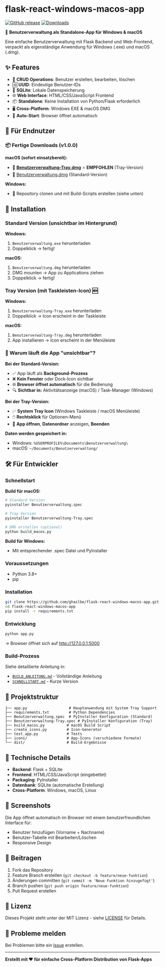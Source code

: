 # flask-react-windows-macos-app

[![GitHub release](https://img.shields.io/github/v/release/ghaslbe/flask-react-windows-macos-app)](https://github.com/ghaslbe/flask-react-windows-macos-app/releases/latest)
[![Downloads](https://img.shields.io/github/downloads/ghaslbe/flask-react-windows-macos-app/total)](https://github.com/ghaslbe/flask-react-windows-macos-app/releases)

🚀 **Benutzerverwaltung als Standalone-App für Windows & macOS**

Eine einfache Benutzerverwaltung mit Flask Backend und Web-Frontend, verpackt als eigenständige Anwendung für Windows (.exe) und macOS (.dmg).

## ✨ Features

- 📝 **CRUD Operations**: Benutzer erstellen, bearbeiten, löschen
- 🆔 **UUID**: Eindeutige Benutzer-IDs
- 💾 **SQLite**: Lokale Datenspeicherung
- 🌐 **Web Interface**: HTML/CSS/JavaScript Frontend
- 📦 **Standalone**: Keine Installation von Python/Flask erforderlich
- 🖥️ **Cross-Platform**: Windows EXE & macOS DMG
- 🔄 **Auto-Start**: Browser öffnet automatisch

## 🎯 Für Endnutzer

### 📦 Fertige Downloads (v1.0.0)

**macOS (sofort einsatzbereit):**
- 🔗 [**Benutzerverwaltung-Tray.dmg**](https://github.com/ghaslbe/flask-react-windows-macos-app/releases/latest/download/Benutzerverwaltung-Tray.dmg) ⭐ **EMPFOHLEN** (Tray-Version)
- 🔗 [Benutzerverwaltung.dmg](https://github.com/ghaslbe/flask-react-windows-macos-app/releases/latest/download/Benutzerverwaltung.dmg) (Standard-Version)

**Windows:**
- 📁 Repository clonen und mit Build-Scripts erstellen (siehe unten)

## 🎯 Installation

### Standard Version (unsichtbar im Hintergrund)
**Windows:**
1. `Benutzerverwaltung.exe` herunterladen
2. Doppelklick → fertig!

**macOS:**
1. `Benutzerverwaltung.dmg` herunterladen  
2. DMG mounten → App zu Applications ziehen
3. Doppelklick → fertig!

### Tray Version (mit Taskleisten-Icon) 🆕
**Windows:**
1. `Benutzerverwaltung-Tray.exe` herunterladen
2. Doppelklick → Icon erscheint in der Taskleiste

**macOS:**
1. `Benutzerverwaltung-Tray.dmg` herunterladen
2. App installieren → Icon erscheint in der Menüleiste

### 🤔 Warum läuft die App "unsichtbar"?

**Bei der Standard-Version:**
- ✅ App läuft als **Background-Prozess**
- ❌ **Kein Fenster** oder Dock-Icon sichtbar
- 🌐 **Browser öffnet automatisch** für die Bedienung
- 🔍 **Sichtbar in:** Aktivitätsanzeige (macOS) / Task-Manager (Windows)

**Bei der Tray-Version:**
- ✅ **System Tray Icon** (Windows Taskleiste / macOS Menüleiste)
- 🖱️ **Rechtsklick** für Optionen-Menü
- 🚀 **App öffnen**, **Datenordner** anzeigen, **Beenden**

**Daten werden gespeichert in:**
- Windows: `%USERPROFILE%\Documents\Benutzerverwaltung\`
- macOS: `~/Documents/Benutzerverwaltung/`

## 🛠️ Für Entwickler

### Schnellstart

**Build für macOS:**
```bash
# Standard Version
pyinstaller Benutzerverwaltung.spec

# Tray Version
pyinstaller Benutzerverwaltung-Tray.spec

# DMG erstellen (optional)
python build_macos.py
```

**Build für Windows:**
- Mit entsprechender .spec Datei und PyInstaller

### Voraussetzungen
- Python 3.8+
- pip

### Installation
```bash
git clone https://github.com/ghaslbe/flask-react-windows-macos-app.git
cd flask-react-windows-macos-app
pip install -r requirements.txt
```

### Entwicklung
```bash
python app.py
```
→ Browser öffnet sich auf http://127.0.0.1:5000

### Build-Prozess
Siehe detaillierte Anleitung in:
- [`BUILD_ANLEITUNG.md`](BUILD_ANLEITUNG.md) - Vollständige Anleitung
- [`SCHNELLSTART.md`](SCHNELLSTART.md) - Kurze Version

## 📁 Projektstruktur

```
├── app.py                   # Hauptanwendung mit System Tray Support
├── requirements.txt         # Python Dependencies  
├── Benutzerverwaltung.spec  # PyInstaller Konfiguration (Standard)
├── Benutzerverwaltung-Tray.spec # PyInstaller Konfiguration (Tray)
├── build_macos.py          # macOS Build Script
├── create_icons.py         # Icon-Generator
├── test_app.py             # Tests
├── icons/                  # App-Icons (verschiedene Formate)
└── dist/                   # Build-Ergebnisse
```

## 🔧 Technische Details

- **Backend**: Flask + SQLite
- **Frontend**: HTML/CSS/JavaScript (eingebettet)
- **Packaging**: PyInstaller
- **Datenbank**: SQLite (automatische Erstellung)
- **Cross-Platform**: Windows, macOS, Linux

## 🎨 Screenshots

Die App öffnet automatisch im Browser mit einem benutzerfreundlichen Interface für:
- Benutzer hinzufügen (Vorname + Nachname)
- Benutzer-Tabelle mit Bearbeiten/Löschen
- Responsive Design

## 🤝 Beitragen

1. Fork das Repository
2. Feature Branch erstellen (`git checkout -b feature/neue-funktion`)
3. Änderungen committen (`git commit -m 'Neue Funktion hinzugefügt'`)
4. Branch pushen (`git push origin feature/neue-funktion`)
5. Pull Request erstellen

## 📜 Lizenz

Dieses Projekt steht unter der MIT Lizenz - siehe [LICENSE](LICENSE) für Details.

## 🐛 Probleme melden

Bei Problemen bitte ein [Issue](https://github.com/ghaslbe/flask-react-windows-macos-app/issues) erstellen.

---

**Erstellt mit ❤️ für einfache Cross-Platform Distribution von Flask-Apps**